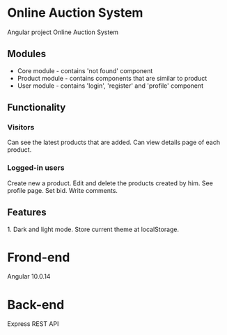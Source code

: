 # Online Auction System
Angular project Online Auction System

<h2>Modules</h2>

- Core module - contains 'not found' component 
- Product module - contains components that are similar to product
- User module - contains 'login', 'register' and 'profile' component 

<h2>Functionality</h2>

<h3>Visitors</h3>
Can see the latest products that are added. Can view details page of each product.

<h3>Logged-in users</h3>
Create new a product.
Edit and delete the products created by him. See profile page. Set bid. Write comments.

<h2>Features</h2>
1. Dark and light mode. Store current theme at localStorage.

# Frond-end
Angular 10.0.14

# Back-end
Express REST API
                                                                                                                        
